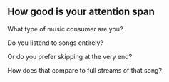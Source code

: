 ## How good is your attention span

What type of music consumer are you?

Do you listend to songs entirely?

Or do you prefer skipping at the very end?

How does that compare to full streams of that song?